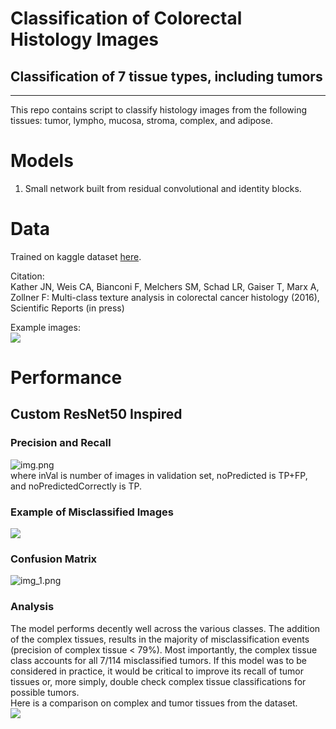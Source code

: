 # Classification of Colorectal Histology Images
## Classification of 7 tissue types, including tumors
___

This repo contains script to classify histology images from the following tissues:
tumor, lympho, mucosa, stroma, complex, and adipose.

# Models
1) Small network built from residual convolutional and identity blocks.

# Data

Trained on kaggle dataset [here](https://www.kaggle.com/datasets/kmader/colorectal-histology-mnist).
  
Citation:  
Kather JN, Weis CA, Bianconi F, Melchers SM, Schad LR, Gaiser T, Marx A, Zollner F: Multi-class texture analysis in colorectal cancer histology (2016), Scientific Reports (in press)

Example images:  
![](Images/example_tissues.png)
# Performance
## Custom ResNet50 Inspired
### Precision and Recall
![img.png](Images/img.png)  
where inVal is number of images in validation set, noPredicted is TP+FP, and noPredictedCorrectly is TP.
### Example of Misclassified Images
![](Images/misclassified_tissues.png)
### Confusion Matrix
![img_1.png](Images/img_1.png)
### Analysis
The model performs decently well across the various classes. The addition of the complex 
tissues, results in the majority of misclassification events (precision of complex tissue < 79%). Most importantly, 
the complex tissue class accounts for all 7/114 misclassified tumors. If this model 
was to be considered in practice, it would be critical to improve its recall
of tumor tissues or, more simply, double check complex tissue classifications for possible
tumors.  
Here is a comparison on complex and tumor tissues from the dataset.  
![](Images/ComplexTissues.png)